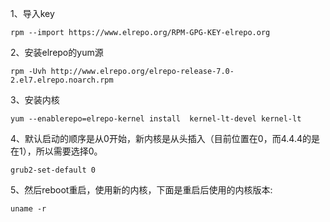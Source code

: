 1、导入key
```
rpm --import https://www.elrepo.org/RPM-GPG-KEY-elrepo.org  
```

2、安装elrepo的yum源
```
rpm -Uvh http://www.elrepo.org/elrepo-release-7.0-2.el7.elrepo.noarch.rpm  
```
3、安装内核
```
yum --enablerepo=elrepo-kernel install  kernel-lt-devel kernel-lt 
```
4、默认启动的顺序是从0开始，新内核是从头插入（目前位置在0，而4.4.4的是在1），所以需要选择0。
```
grub2-set-default 0  
```
5、然后reboot重启，使用新的内核，下面是重启后使用的内核版本:
```
uname -r  
```